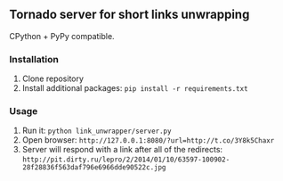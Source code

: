 ## Tornado server for short links unwrapping

CPython + PyPy compatible.

### Installation

1. Clone repository
2. Install additional packages: `pip install -r requirements.txt`


### Usage

1. Run it: `python link_unwrapper/server.py`
2. Open browser: `http://127.0.0.1:8080/?url=http://t.co/3Y8k5Chaxr`
3. Server will respond with a link after all of the redirects: `http://pit.dirty.ru/lepro/2/2014/01/10/63597-100902-28f28836f563daf796e6966dde90522c.jpg`
